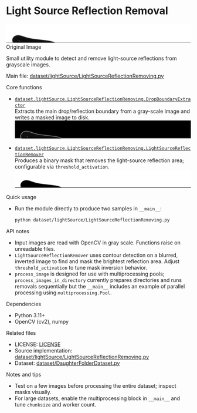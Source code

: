 # Light Source Reflection Removal
![`Sample`](../../Samples/frame_000514.png)  
Original Image


Small utility module to detect and remove light-source reflections from grayscale images.

Main file: [dataset/lightSource/LightSourceReflectionRemoving.py](LightSourceReflectionRemoving.py)

Core functions
- [`dataset.lightSource.LightSourceReflectionRemoving.DropBoundaryExtractor`](LightSourceReflectionRemoving.py)  
  Extracts the main drop/reflection boundary from a gray-scale image and writes a masked image to disk.
  ![`Sample`](./doc/DropBoundryExtractor.png)  

- [`dataset.lightSource.LightSourceReflectionRemoving.LightSourceReflectionRemover`](LightSourceReflectionRemoving.py)  
  Produces a binary mask that removes the light-source reflection area; configurable via `threshold_activation`.
  ![`Sample`](./doc/LightSourceReflectionRemover.png)  
  

Quick usage
- Run the module directly to produce two samples in `__main__`:  
  ```sh
  python dataset/lightSource/LightSourceReflectionRemoving.py
  ```

API notes
- Input images are read with OpenCV in gray scale. Functions raise on unreadable files.
- `LightSourceReflectionRemover` uses contour detection on a blurred, inverted image to find and mask the brightest reflection area. Adjust `threshold_activation` to tune mask inversion behavior.
- `process_image` is designed for use with multiprocessing pools; `process_images_in_directory` currently prepares directories and runs removals sequentially but the `__main__` includes an example of parallel processing using `multiprocessing.Pool`.

Dependencies
- Python 3.11+
- OpenCV (cv2), numpy

Related files
- LICENSE: [LICENSE](LICENSE)
- Source implementation: [dataset/lightSource/LightSourceReflectionRemoving.py](LightSourceReflectionRemoving.py)
- Dataset: [dataset/DaughterFolderDataset.py](../DaughterFolderDataset.py)

Notes and tips
- Test on a few images before processing the entire dataset; inspect masks visually.
- For large datasets, enable the multiprocessing block in `__main__` and tune `chunksize` and worker count.